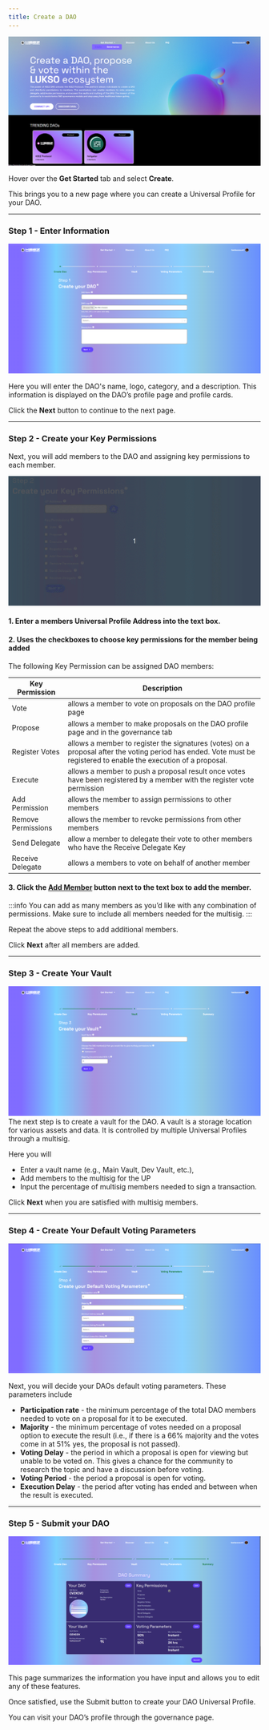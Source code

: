 ```yaml
---
title: Create a DAO
---
```




![2A](./img/step-02-create-dao/Create-A-DAO-Page-00.PNG)

Hover over the **Get Started** tab and select **Create**.

This brings you to a new page where you can create a Universal Profile for your DAO.

---

### Step 1 - Enter Information
![2B](./img/step-02-create-dao/Create-A-DAO-Page-01.PNG)

Here you will enter the DAO's name, logo, category, and a description. This information is displayed on the DAO’s profile page and profile cards.

Click the **Next** button to continue to the next page.

---

### Step 2 - Create your Key Permissions

Next, you will add members to the DAO and assigning key permissions to each member.

![2-2](./img/step-02-create-dao/2-2.gif)

#### 1. Enter a members Universal Profile Address into the text box. 
#### 2. Uses the checkboxes to choose key permissions for the member being added

The following Key Permission can be assigned DAO members:

|Key Permission  |Description  |
|---------|---------|
|Vote | allows a member to vote on proposals on the DAO profile page     |
|Propose | allows a member to make proposals on the DAO profile page and in the governance tab       |
|Register Votes | allows a member to register the signatures (votes) on a proposal after the voting period has ended. Vote must be registered to enable the execution of a proposal.    |
|Execute | allows a member to push a proposal result once votes have been registered by a member with the register vote              permission|
|Add Permission | allows the member to assign permissions to other members         |
|Remove Permissions | allows the member to revoke permissions from other members         |
|Send Delegate | allow a member to delegate their vote to other members who have the Receive Delegate Key         |
|Receive Delegate   |allows a members to vote on behalf of another member         |

#### 3. Click the <u>Add Member</u> button next to the text box to add the member. 

:::info
You can add as many members as you’d like with any combination of permissions. Make sure to include all members needed for the multisig. 
:::

Repeat the above steps to add additional members. 

Click **Next** after all members are added.

---

### Step 3 - Create Your Vault
![2D](./img/step-02-create-dao/Create-A-DAO-Page-03.PNG)
The next step is to create a vault for the DAO. A vault is a storage location for various assets and data. It is controlled by multiple Universal Profiles through a multisig.

Here you will 
* Enter a vault name (e.g., Main Vault, Dev Vault, etc.), 
* Add members to the multisig for the UP
* Input the percentage of multisig members needed to sign a transaction. 

Click **Next** when you are satisfied with multisig members.

---

### Step 4 - Create Your Default Voting Parameters
![2E](./img/step-02-create-dao/Create-A-DAO-Page-04.PNG)

Next, you will decide your DAOs default voting parameters. These parameters include

- **Participation rate** - the minimum percentage of the total DAO members needed to vote on a proposal for it to be executed.
- **Majority** - the minimum percentage of votes needed on a proposal option to execute the result (i.e., if there is a 66% majority and the votes come in at 51% yes, the proposal is not passed).
- **Voting Delay** - the period in which a proposal is open for viewing but unable to be voted on. This gives a chance for the community to research the topic and have a discussion before voting.
- **Voting Period** - the period a proposal is open for voting.
- **Execution Delay** - the period after voting has ended and between when the result is executed. 

---

### Step 5 - Submit your DAO
![2E](./img/step-02-create-dao/Create-A-DAO-Page-05.PNG)

This page summarizes the information you have input and allows you to edit any of these features. 

Once satisfied, use the Submit button to create your DAO Universal Profile.

You can visit your DAO’s profile through the governance page.
